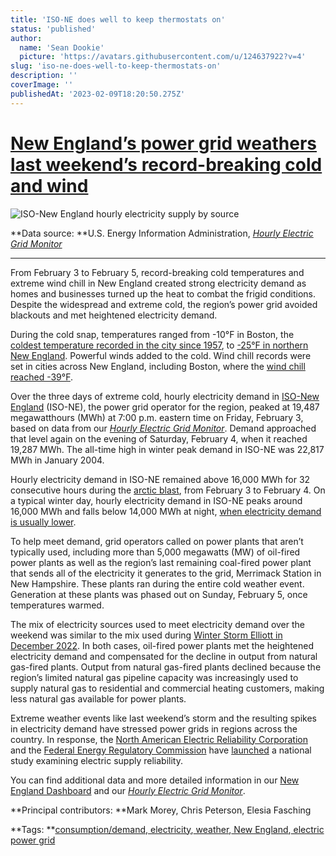 ```yaml
---
title: 'ISO-NE does well to keep thermostats on'
status: 'published'
author:
  name: 'Sean Dookie'
  picture: 'https://avatars.githubusercontent.com/u/124637922?v=4'
slug: 'iso-ne-does-well-to-keep-thermostats-on'
description: ''
coverImage: ''
publishedAt: '2023-02-09T18:20:50.275Z'
---
```


# [New England’s power grid weathers last weekend’s record-breaking cold and wind](https://www.eia.gov/todayinenergy/detail.php?id=55459#)

![ISO-New England hourly electricity supply by source](https://www.eia.gov/todayinenergy/images/2023.02.08/main.svg)

**Data source: **U.S. Energy Information Administration, [*Hourly Electric Grid Monitor*](https://www.eia.gov/electricity/gridmonitor/dashboard/electric_overview/US48/US48)

---

From February 3 to February 5, record-breaking cold temperatures and extreme wind chill in New England created strong electricity demand as homes and businesses turned up the heat to combat the frigid conditions. Despite the widespread and extreme cold, the region’s power grid avoided blackouts and met heightened electricity demand.

During the cold snap, temperatures ranged from -10°F in Boston, the [coldest temperature recorded in the city since 1957](https://twitter.com/NWSBoston/status/1621869648726872064), to [\-25°F in northern New England](https://www.washingtonpost.com/weather/2023/02/03/new-england-polar-vortex-cold/). Powerful winds added to the cold. Wind chill records were set in cities across New England, including Boston, where the [wind chill reached -39°F](https://www.axios.com/2023/02/04/northeast-polar-vortex-record-cold).

Over the three days of extreme cold, hourly electricity demand in [ISO-New England](https://www.iso-ne.com/) (ISO-NE), the power grid operator for the region, peaked at 19,487 megawatthours (MWh) at 7:00 p.m. eastern time on Friday, February 3, based on data from our [*Hourly Electric Grid Monitor*](https://www.eia.gov/electricity/gridmonitor/dashboard/electric_overview/US48/US48). Demand approached that level again on the evening of Saturday, February 4, when it reached 19,287 MWh. The all-time high in winter peak demand in ISO-NE was 22,817 MWh in January 2004.

Hourly electricity demand in ISO-NE remained above 16,000 MWh for 32 consecutive hours during the [arctic blast](https://www.reuters.com/world/us/arctic-blast-barrels-into-us-northeast-bringing-record-lows-2023-02-03/), from February 3 to February 4. On a typical winter day, hourly electricity demand in ISO-NE peaks around 16,000 MWh and falls below 14,000 MWh at night, [when electricity demand is usually lower](https://www.eia.gov/todayinenergy/detail.php?id=42915).

To help meet demand, grid operators called on power plants that aren’t typically used, including more than 5,000 megawatts (MW) of oil-fired power plants as well as the region’s last remaining coal-fired power plant that sends all of the electricity it generates to the grid, Merrimack Station in New Hampshire. These plants ran during the entire cold weather event. Generation at these plants was phased out on Sunday, February 5, once temperatures warmed.

The mix of electricity sources used to meet electricity demand over the weekend was similar to the mix used during [Winter Storm Elliott in December 2022](https://www.wunderground.com/article/storms/winter/news/2022-12-23-winter-storm-elliott-bomb-cyclone-midwest-northeast-winds-snow). In both cases, oil-fired power plants met the heightened electricity demand and compensated for the decline in output from natural gas-fired plants. Output from natural gas-fired plants declined because the region’s limited natural gas pipeline capacity was increasingly used to supply natural gas to residential and commercial heating customers, making less natural gas available for power plants.

Extreme weather events like last weekend’s storm and the resulting spikes in electricity demand have stressed power grids in regions across the country. In response, the [North American Electric Reliability Corporation](https://www.nerc.com/AboutNERC/Pages/default.aspx#:~:text=NERC%20Roster,the%20North%20American%20Reliability%20Corporation) and the [Federal Energy Regulatory Commission](https://www.ferc.gov/) have [launched](https://www.nerc.com/news/Pages/FERC,-NERC-to-Open-Joint-Inquiry-into-Winter-Storm-Elliott.aspx) a national study examining electric supply reliability.

You can find additional data and more detailed information in our [New England Dashboard](https://www.eia.gov/dashboard/newengland/overview) and our [*Hourly Electric Grid Monitor*](https://www.eia.gov/electricity/gridmonitor/dashboard/electric_overview/US48/US48).

**Principal contributors: **Mark Morey, Chris Peterson, Elesia Fasching

**Tags: **[consumption/demand](https://www.eia.gov/todayinenergy/index.cfm?tg=consumption/demand),[ electricity](https://www.eia.gov/todayinenergy/index.cfm?tg=electricity),[ weather](https://www.eia.gov/todayinenergy/index.cfm?tg=weather),[ New England](https://www.eia.gov/todayinenergy/index.cfm?tg=New%20England),[ electric power grid](https://www.eia.gov/todayinenergy/index.cfm?tg=electric%20power%20grid)

